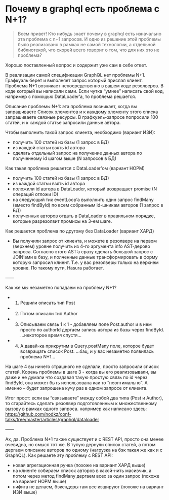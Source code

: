 # Почему в graphql есть проблема с N+1?

> Всем привет! Кто нибудь знает почему в graphql есть изначально эта проблема с n+1 запросов. И одно из решение этой проблемы было реализовано в рамках не самой технологии, а отдельной библиотекой, что скорей всего говорит о том, что для них это не проблема?

Хорошо поставленный вопрос и содержит уже сам в себе ответ.

В реализации самой спецификации GraphQL нет проблемы N+1. Графкуэль берет и выполняет запрос который прислал клиент. Проблема N+1 возникает непосредственно в вашем коде резолверов. В коде который вы написали сами. Если чутка “умнее” написать свой код, например с помощью DataLoader’а, то проблема решается.

Описание проблемы N+1: эта проблема возникает, когда вы запрашиваете Список элементов и к каждому элементу этого списка запрашиваете связные ресурсы. В графкуэль-запросе попросили 100 статей, и к каждой статье запросили данные автора.

Чтобы выполнить такой запрос клиента, необходимо (вариант ИЗИ):
- получить 100 статей из базы (1 запрос в БД)
- из каждой статьи взять id автора
- сделать отдельный запрос на получение данных автора по полученному id шагом выше (N запросов в БД)

Как такая проблема решается с DataLoader’ом (вариант НОРМ)
- получить 100 статей из базы (1 запрос в БД)
- из каждой статьи взять id автора
- положили id автора в DataLoader, который возвращает promise (N операций отложи ID)
- на следующий тик eventLoop’а выполнить один запрос findMany (вместо findById) по всем собранным id-шникам авторов (1 запрос в БД)
- полученных авторов отдать в DataLoader в правильном порядке, которые разрезолвит промисы на 3-ем шаге.

Как решается проблема по другому без DataLoader (вариант ХАРД)
- Вы получили запрос от клиента, и можете в резолвере на первом (верхнем) уровне получить из 4-го аргумента info AST-дерово запроса. Согласно этого AST’a сразу сделать большой запрос с JOIN’ами в базу, и полченные данные трансформировать в форму которую запросил клиент. Т.е. у вас резолверы только на верхнем уровне. По такому пути, Hasura работает.

——

Как же мы незаметно попадаем на проблему N+1?
- 1) Решили описать тип Post
- 2) Потом описали тип Author
- 3) Описываем связь 1 к 1 - добавляем поле Post.author и в нем просто по authorId дергаем запись автора из базы через findById.
…некоторое время спустя…
- 4) А давай-ка прикрутим в Query.postMany поле, которое будет возвращать список Post.
…бац, и у вас незаметно появилась проблема N+1…

На шаге 4 вы ничего страшного не сделали, просто запросили список статей. Корень проблемы в шаге 3 - когда вы его реализовывали, вы даже и не думали что создавая такую простую связь по id через findById, она может быть использована как то “неоптимально”. А именно – будет запрошена кучу раз в одном запросе от клиента.

Итог прост: если вы “связываете” между собой два типа (Post и Author), то старайтесь сделать резолвер подготовленным к множественному вызову в рамках одного запроса. например как написано здесь: <https://github.com/nodkz/conf-talks/tree/master/articles/graphql/dataloader>

——

Ах, да. Проблема N+1 также существует и с REST API, просто она менее очевидна, но смысл тот же. В тупую дернули список статей, а потом дергаем описание авторов по одному (нагрузка на бэк такая же как и с GraphQL). Как решаете эту проблему с REST API:
- новая агрегационная ручка (похоже на вариант ХАРД выше)
- на клиенте собираем список авторов в какой-нить масивчик, а потом через метод findMany дергаем всех за один запрос (похоже на вариант НОРМ выше)
- нифига не делаем, бэкендеры там все кэшируют (похоже на вариант ИЗИ выше)
